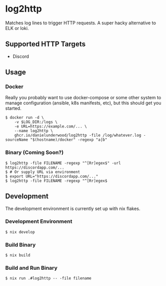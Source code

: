 # log2http

Matches log lines to trigger HTTP requests. A super hacky alternative to ELK or loki.

## Supported HTTP Targets
- Discord

## Usage

### Docker
Really you probably want to use docker-compose or some other system to manage configuration (ansible, k8s manifests, etc), but this should get you started.

```shell
$ docker run -d \
    -v $LOG_DIR:/logs \
    -e URL=https://example.com/... \
    --name log2http \
    ghcr.io/danielunderwood/log2http -file /log/whatever.log -sourceName "$(hostname)/docker" -regexp "a|b"
```

### Binary (Coming Soon?)

```shell
$ log2http -file FILENAME -regexp "^[Rr]egex$" -url https://discordapp.com/...
$ # Or supply URL via environment
$ export URL="https://discordapp.com/..."
$ log2http -file FILENAME -regexp "^[Rr]egex$
```

## Development

The development environment is currently set up with nix flakes.

### Development Environment
```shell
$ nix develop
```

### Build Binary
```shell
$ nix build
```

### Build and Run Binary
```shell
$ nix run .#log2http -- -file filename
```

